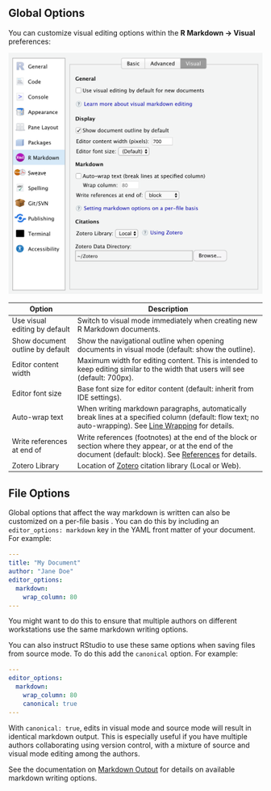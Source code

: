 <!-- -*- mode: gfm -*- -->

## Global Options

You can customize visual editing options within the **R Markdown -\> Visual** preferences:

<img src="images/visual-editing-options.png" class="illustration" width="588"/>

| Option                           | Description                                                                                                                                                                              |
|----------------------------------|------------------------------------------------------------------------------------------------------------------------------------------------------------------------------------------|
| Use visual editing by default    | Switch to visual mode immediately when creating new R Markdown documents.                                                                                                                |
| Show document outline by default | Show the navigational outline when opening documents in visual mode (default: show the outline).                                                                                         |
| Editor content width             | Maximum width for editing content. This is intended to keep editing similar to the width that users will see (default: 700px).                                                           |
| Editor font size                 | Base font size for editor content (default: inherit from IDE settings).                                                                                                                  |
| Auto-wrap text                   | When writing markdown paragraphs, automatically break lines at a specified column (default: flow text; no auto-wrapping). See [Line Wrapping](markdown?id=line-wrapping) for details.    |
| Write references at end of       | Write references (footnotes) at the end of the block or section where they appear, or at the end of the document (default: block). See [References](markdown?id=references) for details. |
| Zotero Library                   | Location of [Zotero](technical#citations-from-zotero) citation library (Local or Web).                                                                                                   |

## File Options

Global options that affect the way markdown is written can also be customized on a per-file basis . You can do this by including an `editor_options: markdown` key in the YAML front matter of your document. For example:

``` yaml
---
title: "My Document"
author: "Jane Doe"
editor_options:
  markdown:
    wrap_column: 80
---
```

You might want to do this to ensure that multiple authors on different workstations use the same markdown writing options.

You can also instruct RStudio to use these same options when saving files from source mode. To do this add the `canonical` option. For example:

``` yaml
---
editor_options:
  markdown:
    wrap_column: 80
    canonical: true
---
```

With `canonical: true`, edits in visual mode and source mode will result in identical markdown output. This is especially useful if you have multiple authors collaborating using version control, with a mixture of source and visual mode editing among the authors.

See the documentation on [Markdown Output](markdown#markdown-output) for details on available markdown writing options.
